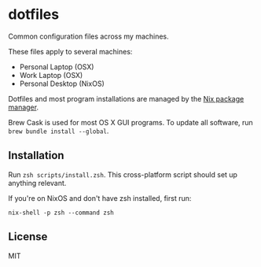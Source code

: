 # dotfiles

Common configuration files across my machines.

These files apply to several machines:

- Personal Laptop (OSX)
- Work Laptop (OSX)
- Personal Desktop (NixOS)

Dotfiles and most program installations are managed by the [Nix package manager](https://nixos.org/nix/).

Brew Cask is used for most OS X GUI programs. To update all software, run `brew bundle install --global`.

## Installation

Run `zsh scripts/install.zsh`. This cross-platform script should set up anything relevant.

If you're on NixOS and don't have zsh installed, first run:

```
nix-shell -p zsh --command zsh
```

## License

MIT
